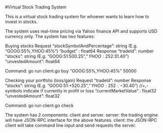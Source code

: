 #Virtual Stock Trading System

This is a virtual stock trading system for whoever wants to learn how to invest in stocks.

The system uses real-time pricing via Yahoo finance API and supports USD currency only. The system has two features:

Buying stocks
Request
“stockSymbolAndPercentage”: string (E.g. “GOOG:55%,YHOO:45%”)
“budget” : float64
Response
“tradeId”: number
“stocks”: string (E.g. “GOOG:51:$500.25”, “YHOO:252:$31.40”)
“unvestedAmount”: float64

Command: go run client.go buy "GOOG:55%,YHOO:45%" 50000

Checking your portfolio (loss/gain)
Request
“tradeId”: number
Response
“stocks”: string (E.g. “GOOG:51:+$520.25”, “YHOO:252:-$30.40”) //+,- symbols indicate if currently in profit or loss
“currentMarketValue” : float32
“unvestedAmount”: float32

Command: go run client.go check <TradeId>

The system has 2 components: client and server.
server: the trading engine will have JSON-RPC interface for the above features.
client: the JSON-RPC client will take command line input and send requests the server.
